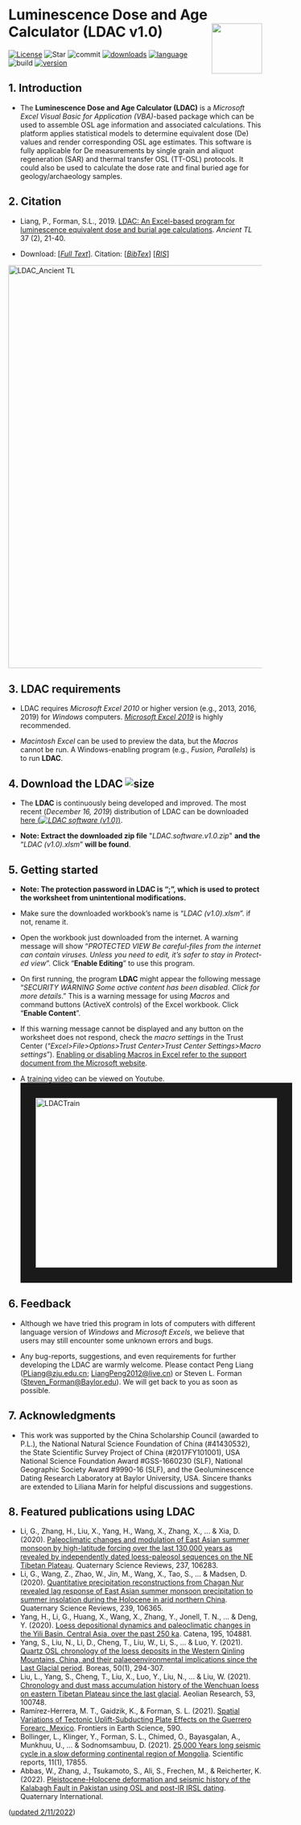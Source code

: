 # Luminescence Dose and Age Calculator (LDAC v1.0) <img width=100px src="https://github.com/lesshsroc/LDAC/blob/master/ICON/Small-Logo.png" align="right" />
[![License](https://img.shields.io/badge/license-MIT-brightgreen.svg)](https://github.com/lesshsroc/LDAC/blob/master/LICENSE) ![Star](https://img.shields.io/github/stars/lesshsroc/LDAC.svg) ![commit](https://img.shields.io/github/commits-since/lesshsroc/LDAC/v1.0.svg) [![downloads](https://img.shields.io/github/downloads/lesshsroc/LDAC/total.svg)](https://github.com/lesshsroc/LDAC/releases) [![language](https://img.shields.io/badge/Language-VBA-orange.svg)](https://docs.microsoft.com/en-us/office/vba/api/overview/excel) ![build](https://img.shields.io/badge/build-passing-brightgreen.svg) [![version](https://img.shields.io/badge/version-v1.0-blue.svg)](https://github.com/lesshsroc/LDAC/releases)
## 1. Introduction
* The **Luminescence Dose and Age Calculator (LDAC)** is a *Microsoft Excel Visual Basic for Application (VBA)*-based package which can be used to assemble OSL age information and associated calculations. This platform applies statistical models to determine equivalent dose (De) values and render corresponding OSL age estimates. This software is fully applicable for De measurements by single grain and aliquot regeneration (SAR) and thermal transfer OSL (TT-OSL) protocols. It could also be used to calculate the dose rate and final buried age for geology/archaeology samples.

## 2. Citation
* Liang, P., Forman, S.L., 2019. [LDAC: An Excel-based program for luminescence equivalent dose and burial age calculations](http://ancienttl.org/ATL_37-2_2019/ATL_37-2_Liang_p21-40.pdf). *Ancient TL* 37 (2), 21-40. 

* Download: [*[Full Text](http://ancienttl.org/ATL_37-2_2019/ATL_37-2_Liang_p21-40.pdf)*].     Citation: [*[BibTex](http://ancienttl.org/ATL_37-2_2019/ATL_37-2_Liang_citation.bib)*]   [*[RIS](https://github.com/Peng-Liang/LDAC/blob/master/ICON/Liang_AncientTL.RIS)*]

<a href="http://ancienttl.org/ATL_37-2_2019/ATL_37-2_Liang_p21-40.pdf" target="_blank"><img src="https://github.com/Peng-Liang/LDAC/blob/master/ICON/Picture1.png" alt="LDAC_Ancient TL" width="800" /></a>

## 3. LDAC requirements
* LDAC requires *Microsoft Excel 2010* or higher version (e.g., 2013, 2016, 2019) for *Windows* computers. *[Microsoft Excel 2019](https://products.office.com/en-US/get-started-with-office-2019?&OCID=AID2000136_SEM_iNi8NhPm&MarinID=siNi8NhPm%7C340667806722%7Cmicrosoft%20office%202019%7Ce%7Cc%7C%7C54569958854%7Caud-473968998473:kwd-331146748204&lnkd=Google_O365SMB_NI&gclid=Cj0KCQjwvdXpBRCoARIsAMJSKqLLubP-daYYm88zMR_H2RSsXydSHLheCSbXj7UGBKynT_lqAtzqqlQaAuJ-EALw_wcB)* is highly recommended.

* *Macintosh Excel* can be used to preview the data, but the *Macros* cannot be run. A Windows-enabling program (e.g., *Fusion, Parallels*) is to run **LDAC**.

## 4. Download the LDAC ![size](https://img.shields.io/badge/Software%20size-4.96M-blue.svg)
* The **LDAC** is continuously being developed and improved. The most recent (*December 16, 2019*) distribution of LDAC can be downloaded [here (*![LDAC software (v1.0)](https://img.shields.io/badge/LDAC%20software-v1.0-brightgreen.svg)*)](https://github.com/lesshsroc/LDAC/releases). 

* **Note: Extract the downloaded zip file** "*LDAC.software.v1.0.zip*" **and the** “*LDAC (v1.0).xlsm*” **will be found**.

## 5. Getting started

* **Note: The protection password in LDAC is “;”, which is used to protect the worksheet from unintentional modifications.**

* Make sure the downloaded workbook’s name is “*LDAC (v1.0).xlsm*”. if not, rename it.

* Open the workbook just downloaded from the internet. A warning message will show “*PROTECTED VIEW Be careful-files from the internet can contain viruses. Unless you need to edit, it’s safer to stay in Protect-ed view*”. Click “**Enable Editing**” to use this program. 

* On first running, the program **LDAC** might appear the following message “*SECURITY 
WARNING Some active content has been disabled. Click for more details*.” This is a warning message for using *Macros* and command buttons (ActiveX controls) of the Excel workbook. Click “**Enable Content**”. 

* If this warning message cannot be displayed and any button on the worksheet does not respond, check the *macro settings* in the Trust Center (“*Excel>File>Options>Trust Center>Trust Center Settings>Macro settings*”). [Enabling or disabling Macros in Excel refer to the support document from the Microsoft website](https://support.office.com/en-us/article/enable-or-disable-macros-in-office-files-12b036fd-d140-4e74-b45e-16fed1a7e5c6).

* A [training video](https://youtu.be/Of_feY1UeqU) can be viewed on Youtube.
<a href="https://youtu.be/Of_feY1UeqU" target="_blank"><img src="https://github.com/lesshsroc/LDAC/blob/master/ICON/Video_Still.png" alt="LDACTrain" width="600" height="337" border="30" /></a>

## 6. Feedback
* Although we have tried this program in lots of computers with different language version of *Windows* and *Microsoft Excels*, we believe that users may still encounter some unknown errors and bugs. 

* Any bug-reports, suggestions, and even requirements for further developing the LDAC are warmly welcome. Please contact Peng Liang (PLiang@zju.edu.cn; LiangPeng2012@live.cn) or Steven L. Forman (Steven_Forman@Baylor.edu). We will get back to you as soon as possible.

## 7. Acknowledgments
* This work was supported by the China Scholarship Council (awarded to P.L.), the National Natural Science Foundation of China (#41430532), the State Scientific Survey Project of China (#2017FY101001), USA National Science Foundation Award #GSS-1660230 (SLF), National Geographic Society Award #9990-16 (SLF), and the Geoluminescence Dating Research Laboratory at Baylor University, USA. Sincere thanks are extended to Liliana Marín for helpful discussions and suggestions.

## 8. Featured publications using LDAC
* Li, G., Zhang, H., Liu, X., Yang, H., Wang, X., Zhang, X., ... & Xia, D. (2020). [Paleoclimatic changes and modulation of East Asian summer monsoon by high-latitude forcing over the last 130,000 years as revealed by independently dated loess-paleosol sequences on the NE Tibetan Plateau](https://doi.org/10.1016/j.quascirev.2020.106283). Quaternary Science Reviews, 237, 106283.
* Li, G., Wang, Z., Zhao, W., Jin, M., Wang, X., Tao, S., ... & Madsen, D. (2020). [Quantitative precipitation reconstructions from Chagan Nur revealed lag response of East Asian summer monsoon precipitation to summer insolation during the Holocene in arid northern China](https://doi.org/10.1016/j.quascirev.2020.106365). Quaternary Science Reviews, 239, 106365.
* Yang, H., Li, G., Huang, X., Wang, X., Zhang, Y., Jonell, T. N., ... & Deng, Y. (2020). [Loess depositional dynamics and paleoclimatic changes in the Yili Basin, Central Asia, over the past 250 ka](https://doi.org/10.1016/j.catena.2020.104881). Catena, 195, 104881.
* Yang, S., Liu, N., Li, D., Cheng, T., Liu, W., Li, S., ... & Luo, Y. (2021). [Quartz OSL chronology of the loess deposits in the Western Qinling Mountains, China, and their palaeoenvironmental implications since the Last Glacial period](https://doi.org/10.1111/bor.12473). Boreas, 50(1), 294-307.
* Liu, L., Yang, S., Cheng, T., Liu, X., Luo, Y., Liu, N., ... & Liu, W. (2021). [Chronology and dust mass accumulation history of the Wenchuan loess on eastern Tibetan Plateau since the last glacial](https://doi.org/10.1016/j.aeolia.2021.100748). Aeolian Research, 53, 100748.
* Ramírez-Herrera, M. T., Gaidzik, K., & Forman, S. L. (2021). [Spatial Variations of Tectonic Uplift-Subducting Plate Effects on the Guerrero Forearc, Mexico](https://doi.org/10.3389/feart.2020.573081). Frontiers in Earth Science, 590.
* Bollinger, L., Klinger, Y., Forman, S. L., Chimed, O., Bayasgalan, A., Munkhuu, U., ... & Sodnomsambuu, D. (2021). [25,000 Years long seismic cycle in a slow deforming continental region of Mongolia](https://doi.org/10.1038/s41598-021-97167-w). Scientific reports, 11(1), 17855.
* Abbas, W., Zhang, J., Tsukamoto, S., Ali, S., Frechen, M., & Reicherter, K. (2022). [Pleistocene-Holocene deformation and seismic history of the Kalabagh Fault in Pakistan using OSL and post-IR IRSL dating](https://doi.org/10.1016/j.quaint.2022.01.007). Quaternary International.

([updated 2/11/2022]())
